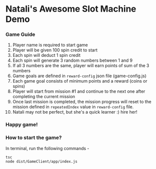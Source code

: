 # Natali's Awesome Slot Machine Demo

### Game Guide

1. Player name is required to start game
2. Player will be given 100 spin credit to start
3. Each spin will deduct 1 spin credit
4. Each spin will generate 3 random numbers between 1 and 9
5. If all 3 numbers are the same, player will earn points of sum of the 3 numbers
6. Game goals are defined in `reward-config` json file (game-config.js)
7. Each game goal consists of minimum points and a reward (coins or spins)
8. Player will start from mission #1 and continue to the next one after completing the current mission
9. Once last mission is completed, the mission progress will reset to the mission defined in `repeatedIndex` value in `reward-config` file.
10. Natali may not be perfect, but she's a quick learner :) hire her!

### Happy game!

### How to start the game?
In terminal, run the following commands -

    tsc
    node dist/GameClient/app/index.js